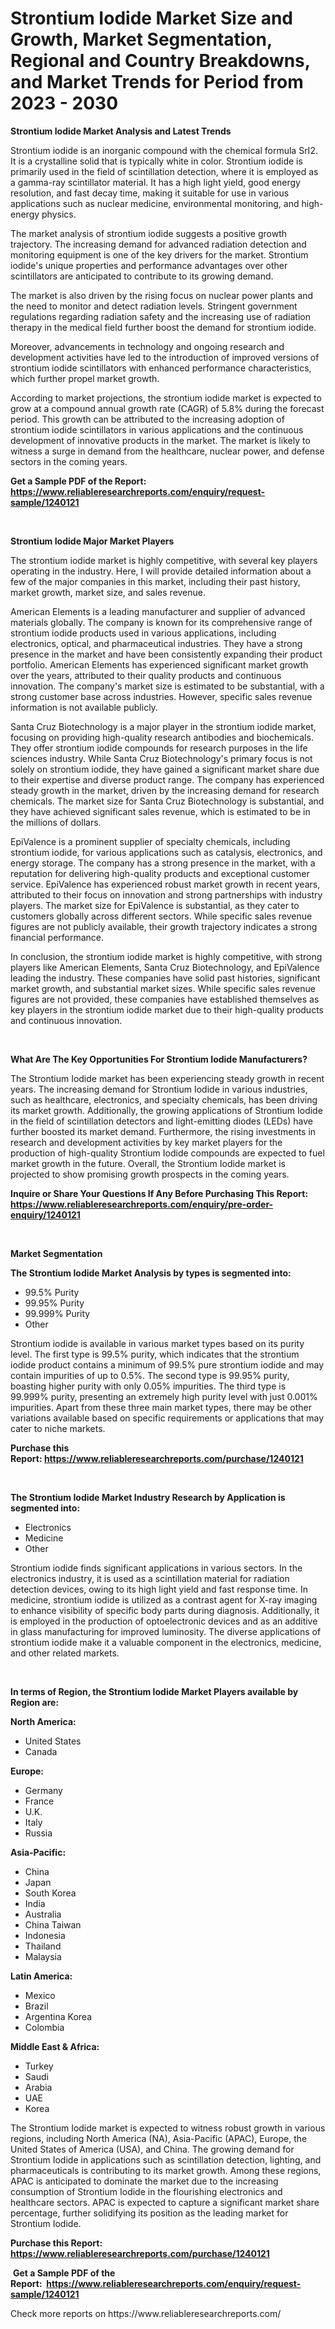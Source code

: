 <p><h1>Strontium Iodide Market Size and Growth, Market Segmentation, Regional and Country Breakdowns, and Market Trends for Period from 2023 -  2030</h1></p><p><strong>Strontium Iodide Market Analysis and Latest Trends</strong></p>
<p><p>Strontium iodide is an inorganic compound with the chemical formula SrI2. It is a crystalline solid that is typically white in color. Strontium iodide is primarily used in the field of scintillation detection, where it is employed as a gamma-ray scintillator material. It has a high light yield, good energy resolution, and fast decay time, making it suitable for use in various applications such as nuclear medicine, environmental monitoring, and high-energy physics.</p><p>The market analysis of strontium iodide suggests a positive growth trajectory. The increasing demand for advanced radiation detection and monitoring equipment is one of the key drivers for the market. Strontium iodide's unique properties and performance advantages over other scintillators are anticipated to contribute to its growing demand.</p><p>The market is also driven by the rising focus on nuclear power plants and the need to monitor and detect radiation levels. Stringent government regulations regarding radiation safety and the increasing use of radiation therapy in the medical field further boost the demand for strontium iodide.</p><p>Moreover, advancements in technology and ongoing research and development activities have led to the introduction of improved versions of strontium iodide scintillators with enhanced performance characteristics, which further propel market growth.</p><p>According to market projections, the strontium iodide market is expected to grow at a compound annual growth rate (CAGR) of 5.8% during the forecast period. This growth can be attributed to the increasing adoption of strontium iodide scintillators in various applications and the continuous development of innovative products in the market. The market is likely to witness a surge in demand from the healthcare, nuclear power, and defense sectors in the coming years.</p></p>
<p><strong>Get a Sample PDF of the Report:&nbsp; <a href="https://www.reliableresearchreports.com/enquiry/request-sample/1240121">https://www.reliableresearchreports.com/enquiry/request-sample/1240121</a></strong></p>
<p>&nbsp;</p>
<p><strong>Strontium Iodide Major Market Players</strong></p>
<p><p>The strontium iodide market is highly competitive, with several key players operating in the industry. Here, I will provide detailed information about a few of the major companies in this market, including their past history, market growth, market size, and sales revenue.</p><p>American Elements is a leading manufacturer and supplier of advanced materials globally. The company is known for its comprehensive range of strontium iodide products used in various applications, including electronics, optical, and pharmaceutical industries. They have a strong presence in the market and have been consistently expanding their product portfolio. American Elements has experienced significant market growth over the years, attributed to their quality products and continuous innovation. The company's market size is estimated to be substantial, with a strong customer base across industries. However, specific sales revenue information is not available publicly.</p><p>Santa Cruz Biotechnology is a major player in the strontium iodide market, focusing on providing high-quality research antibodies and biochemicals. They offer strontium iodide compounds for research purposes in the life sciences industry. While Santa Cruz Biotechnology's primary focus is not solely on strontium iodide, they have gained a significant market share due to their expertise and diverse product range. The company has experienced steady growth in the market, driven by the increasing demand for research chemicals. The market size for Santa Cruz Biotechnology is substantial, and they have achieved significant sales revenue, which is estimated to be in the millions of dollars.</p><p>EpiValence is a prominent supplier of specialty chemicals, including strontium iodide, for various applications such as catalysis, electronics, and energy storage. The company has a strong presence in the market, with a reputation for delivering high-quality products and exceptional customer service. EpiValence has experienced robust market growth in recent years, attributed to their focus on innovation and strong partnerships with industry players. The market size for EpiValence is substantial, as they cater to customers globally across different sectors. While specific sales revenue figures are not publicly available, their growth trajectory indicates a strong financial performance.</p><p>In conclusion, the strontium iodide market is highly competitive, with strong players like American Elements, Santa Cruz Biotechnology, and EpiValence leading the industry. These companies have solid past histories, significant market growth, and substantial market sizes. While specific sales revenue figures are not provided, these companies have established themselves as key players in the strontium iodide market due to their high-quality products and continuous innovation.</p></p>
<p>&nbsp;</p>
<p><strong>What Are The Key Opportunities For Strontium Iodide Manufacturers?</strong></p>
<p><p>The Strontium Iodide market has been experiencing steady growth in recent years. The increasing demand for Strontium Iodide in various industries, such as healthcare, electronics, and specialty chemicals, has been driving its market growth. Additionally, the growing applications of Strontium Iodide in the field of scintillation detectors and light-emitting diodes (LEDs) have further boosted its market demand. Furthermore, the rising investments in research and development activities by key market players for the production of high-quality Strontium Iodide compounds are expected to fuel market growth in the future. Overall, the Strontium Iodide market is projected to show promising growth prospects in the coming years.</p></p>
<p><strong>Inquire or Share Your Questions If Any Before Purchasing This Report: <a href="https://www.reliableresearchreports.com/enquiry/pre-order-enquiry/1240121">https://www.reliableresearchreports.com/enquiry/pre-order-enquiry/1240121</a></strong></p>
<p>&nbsp;</p>
<p><strong>Market Segmentation</strong></p>
<p><strong>The Strontium Iodide Market Analysis by types is segmented into:</strong></p>
<p><ul><li>99.5% Purity</li><li>99.95% Purity</li><li>99.999% Purity</li><li>Other</li></ul></p>
<p><p>Strontium iodide is available in various market types based on its purity level. The first type is 99.5% purity, which indicates that the strontium iodide product contains a minimum of 99.5% pure strontium iodide and may contain impurities of up to 0.5%. The second type is 99.95% purity, boasting higher purity with only 0.05% impurities. The third type is 99.999% purity, presenting an extremely high purity level with just 0.001% impurities. Apart from these three main market types, there may be other variations available based on specific requirements or applications that may cater to niche markets.</p></p>
<p><strong>Purchase this Report:&nbsp;<a href="https://www.reliableresearchreports.com/purchase/1240121">https://www.reliableresearchreports.com/purchase/1240121</a></strong></p>
<p>&nbsp;</p>
<p><strong>The Strontium Iodide Market Industry Research by Application is segmented into:</strong></p>
<p><ul><li>Electronics</li><li>Medicine</li><li>Other</li></ul></p>
<p><p>Strontium iodide finds significant applications in various sectors. In the electronics industry, it is used as a scintillation material for radiation detection devices, owing to its high light yield and fast response time. In medicine, strontium iodide is utilized as a contrast agent for X-ray imaging to enhance visibility of specific body parts during diagnosis. Additionally, it is employed in the production of optoelectronic devices and as an additive in glass manufacturing for improved luminosity. The diverse applications of strontium iodide make it a valuable component in the electronics, medicine, and other related markets.</p></p>
<p>&nbsp;</p>
<p><strong>In terms of Region, the Strontium Iodide Market Players available by Region are:</strong></p>
<p>
    <p> <strong> North America: </strong>
        <ul>
            <li>United States</li>
            <li>Canada</li>
        </ul>
        </p> 
    <p> <strong> Europe: </strong>
        <ul>
            <li>Germany</li>
            <li>France</li>
            <li>U.K.</li>
            <li>Italy</li>
            <li>Russia</li>
        </ul>
        </p> 
    <p> <strong> Asia-Pacific: </strong>
        <ul>
            <li>China</li>
            <li>Japan</li>
            <li>South Korea</li>
            <li>India</li>
            <li>Australia</li>
            <li>China Taiwan</li>
            <li>Indonesia</li>
            <li>Thailand</li>
            <li>Malaysia</li>
        </ul>
        </p> 
    <p> <strong> Latin America: </strong>
        <ul>
            <li>Mexico</li>
            <li>Brazil</li>
            <li>Argentina Korea</li>
            <li>Colombia</li>
        </ul>
        </p> 
    <p> <strong> Middle East & Africa: </strong>
        <ul>
            <li>Turkey</li>
            <li>Saudi</li>
            <li>Arabia</li>
            <li>UAE</li>
            <li>Korea</li>
        </ul>
    </p>
    </p>
<p><p>The Strontium Iodide market is expected to witness robust growth in various regions, including North America (NA), Asia-Pacific (APAC), Europe, the United States of America (USA), and China. The growing demand for Strontium Iodide in applications such as scintillation detection, lighting, and pharmaceuticals is contributing to its market growth. Among these regions, APAC is anticipated to dominate the market due to the increasing consumption of Strontium Iodide in the flourishing electronics and healthcare sectors. APAC is expected to capture a significant market share percentage, further solidifying its position as the leading market for Strontium Iodide.</p></p>
<p><strong>Purchase this Report: <a href="https://www.reliableresearchreports.com/purchase/1240121">https://www.reliableresearchreports.com/purchase/1240121</a></strong></p>
<p>&nbsp;<strong>Get a Sample PDF of the Report:&nbsp;&nbsp;<a href="https://www.reliableresearchreports.com/enquiry/request-sample/1240121">https://www.reliableresearchreports.com/enquiry/request-sample/1240121</a></strong></p>
<p><strong></strong></p>
<p>Check more reports on https://www.reliableresearchreports.com/</p>